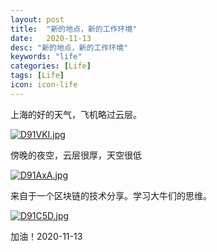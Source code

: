 ```yaml
---
layout: post
title:  "新的地点，新的工作环境"
date:   2020-11-13
desc: "新的地点，新的工作环境"
keywords: "life"
categories: [Life]
tags: [Life]
icon: icon-life
---
```


上海的好的天气，飞机略过云层。

[![D91VKI.jpg](https://s3.ax1x.com/2020/11/13/D91VKI.jpg)](https://imgchr.com/i/D91VKI)



傍晚的夜空，云层很厚，天空很低



[![D91AxA.jpg](https://s3.ax1x.com/2020/11/13/D91AxA.jpg)](https://imgchr.com/i/D91AxA)



来自于一个区块链的技术分享。学习大牛们的思维。



[![D91C5D.jpg](https://s3.ax1x.com/2020/11/13/D91C5D.jpg)](https://imgchr.com/i/D91C5D)



加油！2020-11-13